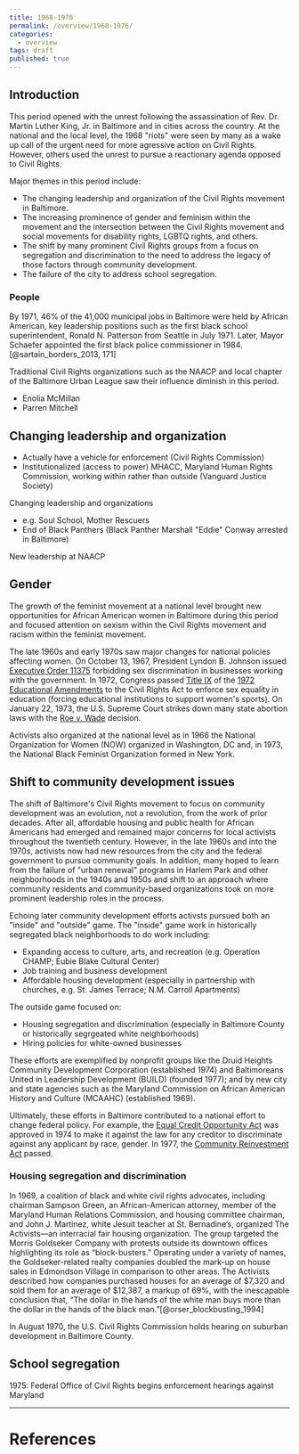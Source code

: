 ```yaml
---
title: 1968-1976
permalink: /overview/1968-1976/
categories:
  - overview
tags: draft
published: true
---
```


## Introduction

This period opened with the unrest following the assassination of Rev. Dr. Martin Luther King, Jr. in Baltimore and in cities across the country. At the national and the local level, the 1968 "riots" were seen by many as a wake up call of the urgent need for more agressive action on Civil Rights. However, others used the unrest to pursue a reactionary agenda opposed to Civil Rights.

Major themes in this period include:

- The changing leadership and organization of the Civil Rights movement in Baltimore.
- The increasing prominence of gender and feminism within the movement and the intersection between the Civil Rights movement and social movements for disability rights, LGBTQ rights, and others.
- The shift by many prominent Civil Rights groups from a focus on segregation and discrimination to the need to address the legacy of those factors through community development.
- The failure of the city to address school segregation.

### People

By 1971, 46% of the 41,000 municipal jobs in Baltimore were held by African American, key leadership positions such as the first black school superintendent, Ronald N. Patterson from Seattle in July 1971. Later, Mayor Schaefer appointed the first black police commissioner in 1984. [@sartain_borders_2013, 171]

Traditional Civil Rights organizations such as the NAACP and local chapter of the Baltimore Urban League saw their influence diminish in this period.

- Enolia McMillan
- Parren Mitchell

## Changing leadership and organization

- Actually have a vehicle for enforcement (Civil Rights Commission)
- Institutionalized (access to power) MHACC, Maryland Human Rights Commission, working within rather than outside (Vanguard Justice Society)

Changing leadership and organizations
- e.g. Soul School, Mother Rescuers
- End of Black Panthers (Black Panther Marshall "Eddie" Conway arrested in Baltimore)

New leadership at NAACP

## Gender

The growth of the feminist movement at a national level brought new opportunities for African American women in Baltimore during this period and focused attention on sexism within the Civil Rights movement and racism within the feminist movement.

The late 1960s and early 1970s saw major changes for national policies affecting women. On October 13, 1967, President Lyndon B. Johnson issued [Executive Order 11375](https://en.wikipedia.org/wiki/Executive_Order_11375) forbidding sex discrimination in businesses working with the government. In 1972, Congress passed [Title IX](https://en.wikipedia.org/wiki/Title_IX) of the [1972 Educational Amendments](https://en.wikipedia.org/wiki/Education_Amendments_of_1972) to the Civil Rights Act to enforce sex equality in education (forcing educational institutions to support women's sports).  On January 22, 1973, the U.S. Supreme Court strikes down many state abortion laws with the [Roe v. Wade](https://en.wikipedia.org/wiki/Roe_v._Wade) decision.

Activists also organized at the national level as in 1966 the National Organization for Women (NOW) organized in Washington, DC and, in 1973, the National Black Feminist Organization formed in New York.

<!-- TODO: Write about contraception;  family planning; women's health.

>In the 1960s, PPM began providing education and training services in addition to direct health care. Clinics were opened in churches and universities; chapters were founded in other communities; education centers flourished in nearly every county in the state. Federal and state funding reached an all-time high in the 70s, only to be cut drastically in the next decade by President Ronald Reagan. PPM throughout this time maintained a strong history of growth and stability. - See more at: https://www.plannedparenthood.org/planned-parenthood-maryland/who-we-are/history-highlights#sthash.scGkXncW.dpuf -->

## Shift to community development issues

The shift of Baltimore's Civil Rights movement to focus on community development was an evolution, not a revolution, from the work of prior decades. After all, affordable housing and public health for African Americans had emerged and remained major concerns for local activists throughout the twentieth century. However, in the late 1960s and into the 1970s, activists now had new resources from the city and the federal government to pursue community goals. In addition, many hoped to learn from the failure of "urban renewal" programs in Harlem Park and other neighborhoods in the 1940s and 1950s and shift to an approach where community residents and community-based organizations took on more prominent leadership roles in the process.

Echoing later community development efforts activsts pursued both an "inside" and "outside" game. The "inside" game work in historically segregated black neighborhoods to do work including:

- Expanding access to culture, arts, and recreation (e.g. Operation CHAMP; Eubie Blake Cultural Center)
- Job training and business development
- Affordable housing development (especially in partnership with churches, e.g. St. James Terrace; N.M. Carroll Apartments)

The outside game focused on:

- Housing segregation and discrimination (especially in Baltimore County or historically segrgeated white neighborhoods)
- Hiring policies for white-owned businesses

These efforts are exemplified by nonprofit groups like the Druid Heights Community Development Corporation (established 1974) and Baltimoreans United in Leadership Development (BUILD) (founded 1977); and by new city and state agencies such as the Maryland Commission on African American History and Culture (MCAAHC) (established 1969).

<!-- TODO: What about the Model Cities program? -->

<!-- TODO: Write more about the history of Druid Heights CDC - http://dev.druidheights.com/about/history/ -->
<!-- TODO: Figure out if this is at all related. "1975 as Southeast Development, Inc. (SDI), it was the development arm of the Southeast Community Organization (SECO)" http://www.southeastcdc.org/who-we-are/mission/ -->
<!-- TODO: FIgure out role for unions and labor groups. https://1199seiu.org/history + "Property service workers first organized in the Washington D.C. area in the early 1940s, and we were on the front lines in the movement to unionize thousands of commercial janitors and cleaners throughout the U.S." http://www.seiu32bj.org/districts/dc-va-md/ -->

Ultimately, these efforts in Baltimore contributed to a national effort to change federal policy. For example, the [Equal Credit Opportunity Act](https://en.wikipedia.org/wiki/Equal_Credit_Opportunity_Act) was approved in 1974 to make it against the law for any creditor to discriminate against any applicant by race, gender. In 1977, the [Community Reinvestment Act](https://en.wikipedia.org/wiki/Community_Reinvestment_Act) passed.

### Housing segregation and discrimination

In 1969, a coalition of black and white civil rights advocates, including chairman Sampson Green, an African-American attorney, member of the Maryland Human Relations Commission, and housing committee chairman, and John J. Martinez, white Jesuit teacher at St. Bernadine’s, organized The Activists—an interracial fair housing organization. The group targeted the Morris Goldseker Company with protests outside its downtown offices highlighting its role as “block-busters.” Operating under a variety of names, the Goldseker-related realty companies doubled the mark-up on house sales in Edmondson Village in comparison to other areas. The Activists described how companies purchased houses for an average of $7,320 and sold them for an average of $12,387, a markup of 69%, with the inescapable conclusion that, “The dollar in the hands of the white man buys more than the dollar in the hands of the black man.”[@orser_blockbusting_1994]

In August 1970, the U.S. Civil Rights Commission holds hearing on suburban development in Baltimore County.


<!-- TODO: Interview w/ Art Cohen http://envisionbaltimore.blogspot.com/2013/07/the-freeway-revolts-brief-history-of.html -->


## School segregation

1975: Federal Office of Civil Rights begins enforcement hearings against Maryland

---

# References
